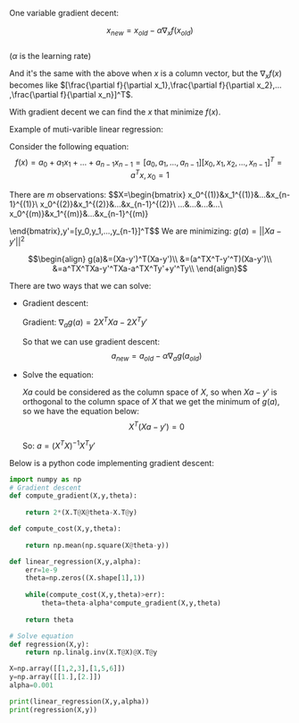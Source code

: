 One variable gradient decent:

$$x_{new}=x_{old}-\alpha \nabla_xf(x_{old})$$  
($\alpha$ is the learning rate)

And it's the same with the above when $x$ is a column vector, but the $\nabla_xf(x)$ becomes like $[\frac{\partial f}{\partial x_1},\frac{\partial f}{\partial x_2},... ,\frac{\partial f}{\partial x_n}]^T$.

With gradient decent we can find the $x$ that minimize $f(x)$. 

Example of muti-varible linear regression:

Consider the following equation:
$$f(x)=a_0+a_1x_1+...+a_{n-1}x_{n-1}=[a_0,a_1,...,a_{n-1}][x_0,x_1,x_2,...,x_{n-1}]^T=a^Tx,x_0=1$$

There are $m$ observations: 
$$X=\begin{bmatrix}
    x_0^{(1)}&x_1^{(1)}&...&x_{n-1}^{(1)}\\
     x_0^{(2)}&x_1^{(2)}&...&x_{n-1}^{(2)}\\
     ...&...&...&...\\
    x_0^{(m)}&x_1^{(m)}&...&x_{n-1}^{(m)}
    
\end{bmatrix},y'=[y_0,y_1,...,y_{n-1}]^T$$
We are minimizing: $g(a)=||Xa-y'||^2$

$$\begin{align}
    g(a)&=(Xa-y')^T(Xa-y')\\
    &=(a^TX^T-y'^T)(Xa-y')\\
    &=a^TX^TXa-y'^TXa-a^TX^Ty'+y'^Ty\\
\end{align}$$

There are two ways that we can solve:
- Gradient descent:

    Gradient: $\nabla_ag(a)=2X^TXa-2X^Ty'$

    So that we can use gradient descent:
    $$a_{new}=a_{old}-\alpha \nabla_ag(a_{old})$$

- Solve the equation:
  
  $Xa$ could be considered as the column space of $X$, so when $Xa-y'$ is orthogonal to the column space of $X$ that we get the minimum of $g(a)$, so we have the equation below:
  $$X^T(Xa-y')=0$$ 

  So: $a=(X^TX)^{-1}X^Ty'$


Below is a python code implementing gradient descent:
```python
import numpy as np
# Gradient descent
def compute_gradient(X,y,theta):
    
    return 2*(X.T@X@theta-X.T@y)

def compute_cost(X,y,theta):
    
    return np.mean(np.square(X@theta-y))

def linear_regression(X,y,alpha):
    err=1e-9
    theta=np.zeros((X.shape[1],1))
    
    while(compute_cost(X,y,theta)>err):
        theta=theta-alpha*compute_gradient(X,y,theta)
        
    return theta

# Solve equation
def regression(X,y):
    return np.linalg.inv(X.T@X)@X.T@y

X=np.array([[1,2,3],[1,5,6]])
y=np.array([[1.],[2.]])
alpha=0.001

print(linear_regression(X,y,alpha))
print(regression(X,y))


   


```